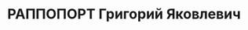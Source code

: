 ---
title: РАППОПОРТ Григорий Яковлевич
description: 'Род. в 1890, еврей, член ВКП(б) с 1918, в органах НКВД с 1918.

  Звание: 29.11.1935 - комиссар ГБ 3 ранга.

  Награды: знак «Почетный работник ВЧК—ОГПУ (V)» №204, 20.12.1932 - знак «Почетный
  работник ВЧК—ОГПУ (XV)».

  нач. инспекции по качеству НКПП СССР, бывший нач. УНКВД Сталинградской обл.

  Арестован 16.07.1937. Осужден 08.02.1938 ВК ВС СССР, ВМН. Расстрелян 10.02.1938,
  Москва.

  Реабилитирован 22.09.1956.'
---